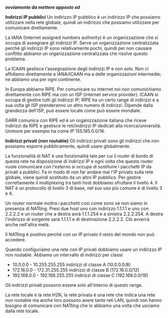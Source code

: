 ***ovviamente da mettere apposto xd***

**Indirizzi IP pubblici**
Un indirizzo IP pubblico è un indirizzo IP che possiamo utilizzare nella rete globale, quindi un indirizzo che possiamo utilizzare per comunicare direttamente. 

La IANA (Internet assigned numbers authority) è un organizzazione che si occupa di assegnare gli indirizzi IP. Serve un organizzazione centralizzata perchè gli indirizzi IP sono relativamente pochi, quindi per non causare conflitto abbiamo un organizzazione centralizzata che risolve questo problema.

La ICAAN gestisce l'assegnazione degli indirizzi IP e non solo. Non ci affidiamo direttamente a IANA/ICAAN ma a delle organizzazioni intermedie; ne abbiamo una per ogni continente. 

In Europa abbiamo RIPE.
Per comunicare su internet noi non comunichiamo direttamente con RIPE ma con un ISP (internet service provider). ICAAN si occupa di gestire tutti gli indirizzi IP; RIPE ha un certo range di indirizzi e a sua volta gli ISP prenderanno un altro numero di indirizzi. Dipende dalla grandezza dell'ISP, può essere locale come può essere mondiale.

GARR comunica con RIPE ed è un organizzazione italiana che riceve indirizzi da RIPE e gestisce le reti/indirizzi IP dedicati alla ricerca/università. Unimore per esempio ha come IP 155.185.0.0/16.

**Indirizzi privati (non routable)**
Gli indirizzi privati sono gli indirizzi che non possiamo esporre pubblicamente, quindi usare globalmente.

La funzionalità di NAT è una funzionalità tale per cui il router di bordo di questa rete ha disposizione di indirizzi IP e ogni volta che questo router vuole comunicare con l'esterno si occupa di sostituire i pacchetti IP da privati a pubblici. Fa in modo di non far andare mai l'IP privato sulla rete globale, viene quindi sostituito da un altro IP pubblico. Per gestire correttamente il multiplexing tra tanti host dobbiamo sfruttare il livello 4. Il NAT è un protocollo di livello 3 di base, nel suo uso più comune è di livello 3 e 4.

Un router normale inoltra i pacchetti così come sono se non siamo in presenza di NATting. Presi due host uno con indirizzo 1.1.1.1 e uno con 2.2.2.2 e un router che a destra avrà 1.1.1.254 e a sinistra 2.2.2.254. A destra l'indirizzo di sorgente sarà 1.1.1.1 e di destinazione 2.2.2.2. Ciò avverrà anche nell'altra metà.

Il NATting è positivo perchè con un IP privato il resto del mondo non può accedere.

Quando configuriamo una rete con IP privati dobbiamo usare un indirizzo IP non routable. Abbiamo un intervallo di indirizzi per classi:
- 10.0.0.0 - 10.255.255.255 indirizzi di classe A (10.0.0.0/8)
- 172.16.0.0 - 172.31.255.255 indirizzi di classe B (172.16.0.0/12)
- 192.168.0.0 - 192.168.255.255 indirizzi di classe C (192.168.0.0/16)

Gli indirizzi privati possono essere solo all'interno di questo range.

La rete locale è la rete H2N, la rete privata è una rete che indica una rete non routable ma anche loro possono avere tante reti LAN, quindi non hanno bisogno di comunicare con NATting che lo abbiamo una volta che usciamo dalla rete locale.
